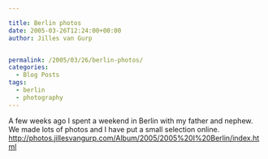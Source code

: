 ```yaml
---

title: Berlin photos
date: 2005-03-26T12:24:00+00:00
author: Jilles van Gurp


permalink: /2005/03/26/berlin-photos/
categories:
  - Blog Posts
tags:
  - berlin
  - photography
---
```

 A few weeks ago I spent a weekend in Berlin with my father and nephew. We made lots of photos and I have put a small selection online. http://photos.jillesvangurp.com/Album/2005/2005%20I%20Berlin/index.html 